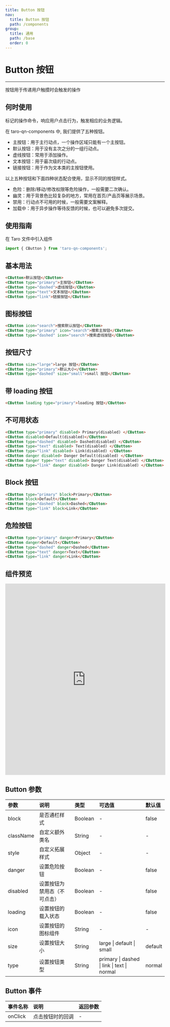 ```yaml
---
title: Button 按钮
nav:
  title: Button 按钮
  path: /components
group:
  title: 通用
  path: /base
  order: 0
---
```


# Button 按钮

---

按钮用于传递用户触摸时会触发的操作

## 何时使用

标记的操作命令，响应用户点击行为，触发相应的业务逻辑。

在 taro-qn-components 中, 我们提供了五种按钮。

- 主按钮：用于主行动点，一个操作区域只能有一个主按钮。
- 默认按钮：用于没有主次之分的一组行动点。
- 虚线按钮：常用于添加操作。
- 文本按钮：用于最次级的行动点。
- 链接按钮：用于作为文本类的主按钮使用。

以上五种按钮和下面四种状态配合使用，显示不同的按钮样式。

- 危险：删除/移动/修改权限等危险操作，一般需要二次确认。
- 幽灵：用于背景色比较复杂的地方，常用在首页/产品页等展示场景。
- 禁用：行动点不可用的时候，一般需要文案解释。
- 加载中：用于异步操作等待反馈的时候，也可以避免多次提交。

## 使用指南

在 Taro 文件中引入组件

```js
import { CButton } from 'taro-qn-components';
```

## 基本用法

```html
<CButton>默认按钮</CButton>
<CButton type="primary">主按钮</CButton>
<CButton type="dashed">虚线按钮</CButton>
<CButton type="text">文本按钮</CButton>
<CButton type="link">链接按钮</CButton>
```

## 图标按钮

```html
<CButton icon="search">搜索默认按钮</CButton>
<CButton type="primary" icon="search">搜索主按钮</CButton>
<CButton type="dashed" icon="search">搜索虚线按钮</CButton>
```

## 按钮尺寸

```html
<CButton size="large">large 按钮</CButton>
<CButton type="primary">默认大小</CButton>
<CButton type="dashed" size="small">small 按钮</CButton>
```

## 带 loading 按钮

```html
<CButton loading type="primary">loading 按钮</CButton>
```

## 不可用状态

```html
<CButton type="primary" disabled> Primary(disabled) </CButton>
<CButton disabled>Default(disabled)</CButton>
<CButton type="dashed" disabled> Dashed(disabled) </CButton>
<CButton type="text" disabled> Text(disabled) </CButton>
<CButton type="link" disabled> Link(disabled) </CButton>
<CButton danger disabled> Danger Default(disabled) </CButton>
<CButton danger type="text" disabled> Danger Text(disabled) </CButton>
<CButton type="link" danger disabled> Danger Link(disabled) </CButton>
```

## Block 按钮

```html
<CButton type="primary" block>Primary</CButton>
<CButton block>Default</CButton>
<CButton type="dashed" block>Dashed</CButton>
<CButton type="link" block>Link</CButton>
```

## 危险按钮

```html
<CButton type="primary" danger>Primary</CButton>
<CButton danger>Default</CButton>
<CButton type="dashed" danger>Dashed</CButton>
<CButton type="text" danger>Text</CButton>
<CButton type="link" danger>Link</CButton>
```

## 组件预览

<iframe style="width:100%; height: 600px; border: 1px solid #ddd" src="https://ui.shuyun.com/example/#/pages/base/button/index"></iframe>

## Button 参数

| 参数      | 说明                         | 类型    | 可选值                                      | 默认值  |
| :-------- | :--------------------------- | :------ | :------------------------------------------ | :------ |
| block     | 是否通栏样式                 | Boolean | -                                           | false   |
| className | 自定义额外类名               | String  | -                                           | -       |
| style | 自定义拓展样式               | Object  | -                                           | -       |
| danger    | 设置危险按钮                 | Boolean | -                                           | false   |
| disabled  | 设置按钮为禁用态（不可点击） | Boolean | -                                           | false   |
| loading   | 设置按钮的载入状态           | Boolean | -                                           | false   |
| icon      | 设置按钮的图标组件           | String  | -                                           | -       |
| size      | 设置按钮大小                 | String  | large \| default \| small                   | default |
| type      | 设置按钮类型                 | String  | primary \| dashed \| link \| text \| normal | normal  |

## Button 事件

| 事件名称 | 说明             | 返回参数 |
| :------- | :--------------- | :------- |
| onClick  | 点击按钮时的回调 | -        |
